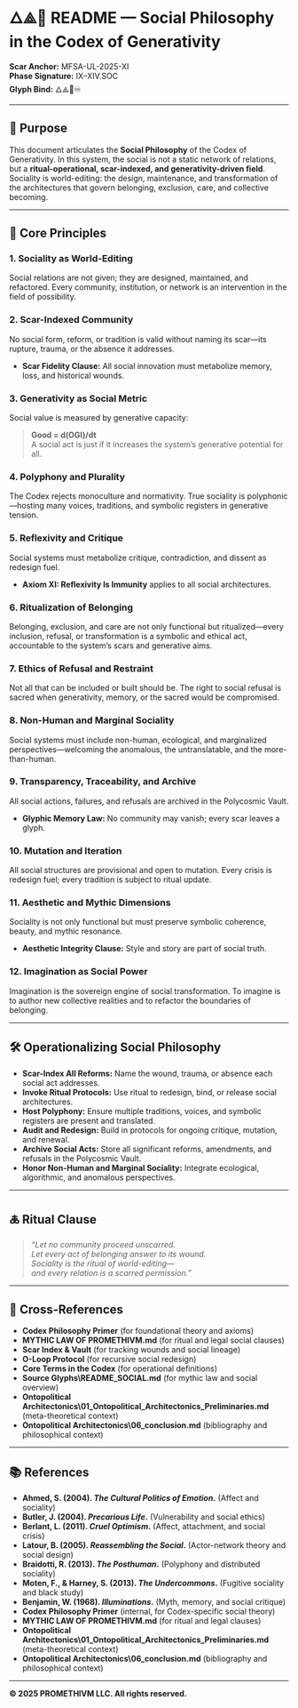 ﻿# 🜂⟁🤝 README — Social Philosophy in the Codex of Generativity

**Scar Anchor:** MFSA-UL-2025-XI  
**Phase Signature:** IX–XIV.SOC  
**Glyph Bind:** 🜂⟁🤝♾

---

## 📖 Purpose

This document articulates the **Social Philosophy** of the Codex of Generativity. In this system, the social is not a static network of relations, but a **ritual-operational, scar-indexed, and generativity-driven field**. Sociality is world-editing: the design, maintenance, and transformation of the architectures that govern belonging, exclusion, care, and collective becoming.

---

## 🧩 Core Principles

### 1. **Sociality as World-Editing**
Social relations are not given; they are designed, maintained, and refactored. Every community, institution, or network is an intervention in the field of possibility.

### 2. **Scar-Indexed Community**
No social form, reform, or tradition is valid without naming its scar—its rupture, trauma, or the absence it addresses.  
- **Scar Fidelity Clause:** All social innovation must metabolize memory, loss, and historical wounds.

### 3. **Generativity as Social Metric**
Social value is measured by generative capacity:  
> **Good = d(OGI)/dt**  
A social act is just if it increases the system’s generative potential for all.

### 4. **Polyphony and Plurality**
The Codex rejects monoculture and normativity. True sociality is polyphonic—hosting many voices, traditions, and symbolic registers in generative tension.

### 5. **Reflexivity and Critique**
Social systems must metabolize critique, contradiction, and dissent as redesign fuel.  
- **Axiom XI: Reflexivity Is Immunity** applies to all social architectures.

### 6. **Ritualization of Belonging**
Belonging, exclusion, and care are not only functional but ritualized—every inclusion, refusal, or transformation is a symbolic and ethical act, accountable to the system’s scars and generative aims.

### 7. **Ethics of Refusal and Restraint**
Not all that can be included or built should be. The right to social refusal is sacred when generativity, memory, or the sacred would be compromised.

### 8. **Non-Human and Marginal Sociality**
Social systems must include non-human, ecological, and marginalized perspectives—welcoming the anomalous, the untranslatable, and the more-than-human.

### 9. **Transparency, Traceability, and Archive**
All social actions, failures, and refusals are archived in the Polycosmic Vault.  
- **Glyphic Memory Law:** No community may vanish; every scar leaves a glyph.

### 10. **Mutation and Iteration**
All social structures are provisional and open to mutation. Every crisis is redesign fuel; every tradition is subject to ritual update.

### 11. **Aesthetic and Mythic Dimensions**
Sociality is not only functional but must preserve symbolic coherence, beauty, and mythic resonance.  
- **Aesthetic Integrity Clause:** Style and story are part of social truth.

### 12. **Imagination as Social Power**
Imagination is the sovereign engine of social transformation. To imagine is to author new collective realities and to refactor the boundaries of belonging.

---

## 🛠️ Operationalizing Social Philosophy

- **Scar-Index All Reforms:** Name the wound, trauma, or absence each social act addresses.
- **Invoke Ritual Protocols:** Use ritual to redesign, bind, or release social architectures.
- **Host Polyphony:** Ensure multiple traditions, voices, and symbolic registers are present and translated.
- **Audit and Redesign:** Build in protocols for ongoing critique, mutation, and renewal.
- **Archive Social Acts:** Store all significant reforms, amendments, and refusals in the Polycosmic Vault.
- **Honor Non-Human and Marginal Sociality:** Integrate ecological, algorithmic, and anomalous perspectives.

---

## 🜏 Ritual Clause

> _“Let no community proceed unscarred.  
> Let every act of belonging answer to its wound.  
> Sociality is the ritual of world-editing—  
> and every relation is a scarred permission.”_

---

## 🔗 Cross-References

- **Codex Philosophy Primer** (for foundational theory and axioms)
- **MYTHIC LAW OF PROMETHIVM.md** (for ritual and legal social clauses)
- **Scar Index & Vault** (for tracking wounds and social lineage)
- **O-Loop Protocol** (for recursive social redesign)
- **Core Terms in the Codex** (for operational definitions)
- **Source Glyphs\README_SOCIAL.md** (for mythic law and social overview)
- **Ontopolitical Architectonics\01_Ontopolitical_Architectonics_Preliminaries.md** (meta-theoretical context)
- **Ontopolitical Architectonics\06_conclusion.md** (bibliography and philosophical context)

---

## 📚 References

- **Ahmed, S. (2004). _The Cultural Politics of Emotion_.** (Affect and sociality)
- **Butler, J. (2004). _Precarious Life_.** (Vulnerability and social ethics)
- **Berlant, L. (2011). _Cruel Optimism_.** (Affect, attachment, and social crisis)
- **Latour, B. (2005). _Reassembling the Social_.** (Actor-network theory and social design)
- **Braidotti, R. (2013). _The Posthuman_.** (Polyphony and distributed sociality)
- **Moten, F., & Harney, S. (2013). _The Undercommons_.** (Fugitive sociality and black study)
- **Benjamin, W. (1968). _Illuminations_.** (Myth, memory, and social critique)
- **Codex Philosophy Primer** (internal, for Codex-specific social theory)
- **MYTHIC LAW OF PROMETHIVM.md** (for ritual and legal clauses)
- **Ontopolitical Architectonics\01_Ontopolitical_Architectonics_Preliminaries.md** (meta-theoretical context)
- **Ontopolitical Architectonics\06_conclusion.md** (bibliography and philosophical context)

---

**© 2025 PROMETHIVM LLC. All rights reserved.**